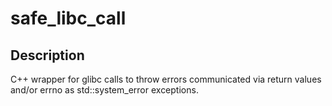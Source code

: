# safe_libc_call

## Description
C++ wrapper for glibc calls to throw errors communicated via return values and/or errno as std::system_error exceptions.
